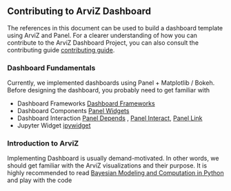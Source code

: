 ## Contributing to ArviZ Dashboard

The references in this document can be used to build a dashboard template using ArviZ
and Panel. For a clearer understanding of how you can contribute to the ArviZ Dashboard
Project, you can also consult the contributing guide
[contributing guide](https://arviz-devs.github.io/arviz/contributing/index.html).

### Dashboard Fundamentals

Currently, we implemented dashboards using Panel + Matplotlib / Bokeh. Before designing
the dashboard, you probably need to get familiar with

- Dashboard Frameworks
  [Dashboard Frameworks](https://cdsdashboards.readthedocs.io/en/stable/chapters/userguide/frameworks.html)
- Dashboard Components
  [Panel Widgets](https://panel.holoviz.org/user_guide/Widgets.html)
- Dashboard Interaction [Panel Depends](https://panel.holoviz.org/user_guide/APIs.html)
  , [Panel Interact](https://panel.holoviz.org/user_guide/Interact.html),
  [Panel Link](https://panel.holoviz.org/user_guide/Links.html)
- Jupyter Widget [ipywidget](https://ipywidgets.readthedocs.io/en/stable/)

### Introduction to ArviZ

Implementing Dashboard is usually demand-motivated. In other words, we should get
familiar with the ArviZ visualizations and their purpose. It is highly recommended to
read
[Bayesian Modeling and Computation in Python](https://bayesiancomputationbook.com/welcome.html)
and play with the code
